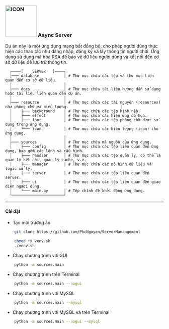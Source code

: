 ### <img alt="ICON"  src="https://github.com/PhcNguyen/AsyncServer/blob/main/resource/icon/graphics/0.ico" height="100px" width="auto"> Async Server

Dự án này là một ứng dụng mạng bất đồng bộ, cho phép người dùng thực hiện các thao tác như đăng nhập, đăng ký và lấy thông tin người chơi. Ứng dụng sử dụng mã hóa RSA để bảo vệ dữ liệu người dùng và kết nối đến cơ sở dữ liệu để lưu trữ thông tin.

```structure
  ┌────[    SERVER   ]────┐
  ├─── database           │ # Thư mục chứa các tệp và thư mục liên quan đến cơ sở dữ liệu.
  │                       │
  ├─── docs               │ # Thư mục chứa tài liệu hướng dẫn sử dụng hoặc tài liệu liên quan đến dự án.
  │                       │
  ├─── resource           │ # Thư mục chứa các tài nguyên (resources) như phông chữ và biểu tượng.                       │
  │    ├─── background    │ # Thư mục chứa các tệp hình nền.
  │    ├─── effect        │ # Thư mục chứa các hiệu ứng đồ họa.
  │    ├─── font          │ # Thư mục chứa các tệp phông chữ được sử dụng trong ứng dụng.
  │    └─── icon          │ # Thư mục chứa các biểu tượng (icon) cho ứng dụng.
  │                       │
  ├─── sources            │ # Thư mục chứa mã nguồn của ứng dụng.
  │    ├─── config        │ # Thư mục chứa các tệp liên quan đến ứng dụng, bao gồm các lệnh và cấu hình.
  │    ├─── handler       │ # Thư mục chứa các tệp quản lý, có thể là quản lý kết nối, quản lý cache, v.v.
  │    ├─── manager       │ # Thư mục chứa các mô hình dữ liệu và logic xử lý.
  │    ├─── server        │ # Thư mục chứa các tệp liên quan đến server.
  │    ├─── ui            │ # Thư mục chứa các tệp liên quan đến giao diện người dùng.
  │    └─── main.py       │ # Tệp chính để khởi động ứng dụng.
  └───────────────────────┘
```

--- 

#### Cài đặt

- Tạo môi trường ảo

```bash
    git clone https://github.com/PhcNguyen/ServerManangement
    
    chmod +x venv.sh
    ./venv.sh
```

- Chạy chương trình với GUI
```bash
    python -m sources.main
```

- Chạy chương trình trên Terminal
```bash
    python -m sources.main --nogui
```

- Chạy chương trình với MySQL
```bash
    python -m sources.main --mysql
```

- Chạy chương trình với MySQL và trên Terminal
```bash
    python -m sources.main --nogui --mysql
```